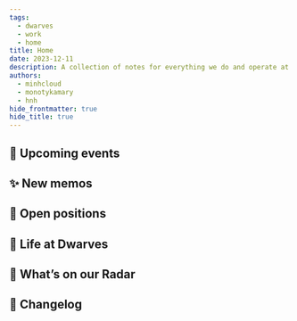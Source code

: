 ```yaml
---
tags:
  - dwarves
  - work
  - home
title: Home
date: 2023-12-11
description: A collection of notes for everything we do and operate at Dwarves. This is where we keep our internal notes.
authors:
  - minhcloud
  - monotykamary
  - hnh
hide_frontmatter: true
hide_title: true
---
```


## 🩷 Upcoming events
## ✨ New memos
## 🤝 Open positions
## 🌺 Life at Dwarves
## 📡 What’s on our Radar
## 📝 Changelog
